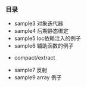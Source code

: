 ### 目录
+ sample3 对象迭代器
+ sample4 后期静态绑定
+ sample5 Ioc依赖注入的例子
+ sample6 辅助函数的例子
 - compact/extract 
+ sample7 反射
+ sample9 array 例子
